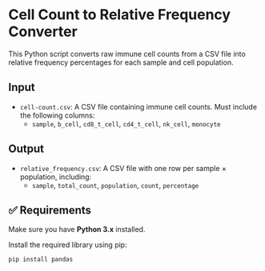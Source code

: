 # Cell Count to Relative Frequency Converter

This Python script converts raw immune cell counts from a CSV file into relative frequency percentages for each sample and cell population.

## Input

- `cell-count.csv`: A CSV file containing immune cell counts. Must include the following columns:
  - `sample`, `b_cell`, `cd8_t_cell`, `cd4_t_cell`, `nk_cell`, `monocyte`

## Output

- `relative_frequency.csv`: A CSV file with one row per sample × population, including:
  - `sample`, `total_count`, `population`, `count`, `percentage`

## ✅ Requirements

Make sure you have **Python 3.x** installed.

Install the required library using pip:
```bash
pip install pandas